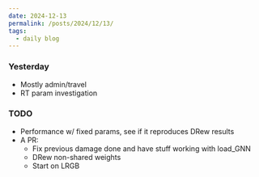 ```yaml
---
date: 2024-12-13
permalink: /posts/2024/12/13/
tags:
  - daily blog
---
```


### Yesterday
- Mostly admin/travel
- RT param investigation

### TODO
- Performance w/ fixed params, see if it reproduces DRew results
- A PR:
  - Fix previous damage done and have stuff working with load_GNN
  - DRew non-shared weights
  - Start on LRGB

